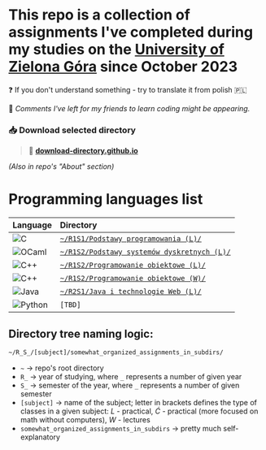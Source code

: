 # This repo is a collection of assignments I've completed during my studies on the [University of Zielona Góra](https://uz.zgora.pl/en/) since October 2023

❓ If you don't understand something - try to translate it from polish 🇵🇱

📝 _Comments I've left for my friends to learn coding might be appearing._

### 📥 Download selected directory

> 🔗 [**download-directory.github.io**](https://download-directory.github.io)

_(Also in repo's "About" section)_

# Programming languages list

| Language                                                                                                 | Directory                                                                                        |
| :------------------------------------------------------------------------------------------------------- | :----------------------------------------------------------------------------------------------- |
| ![C](https://img.shields.io/badge/C-FF318C?style=for-the-badge&logo=clion&logoColor=white)               | [`~/R1S1/Podstawy programowania (L)/`](<./R1S1/Podstawy%20programowania%20(L)/>)                 |
| ![OCaml](https://img.shields.io/badge/OCaml-FC801D?style=for-the-badge&logo=ocaml&logoColor=white)       | [`~/R1S2/Podstawy systemów dyskretnych (L)/`](<./R1S2/Podstawy%20systemów%20dyskretnych%20(L)/>) |
| ![C++](https://img.shields.io/badge/C%2B%2B-21D789?style=for-the-badge&logo=clion&logoColor=white)       | [`~/R1S2/Programowanie obiektowe (L)/`](<./R1S2/Programowanie%20obiektowe%20(L)/>)               |
| ![C++](https://img.shields.io/badge/C%2B%2B-21D789?style=for-the-badge&logo=clion&logoColor=white)       | [`~/R1S2/Programowanie obiektowe (W)/`](<./R1S2/Programowanie%20obiektowe%20(W)/>)               |
| ![Java](https://img.shields.io/badge/Java-087CFA?style=for-the-badge&logo=intellij-idea&logoColor=white) | [`~/R2S1/Java i technologie Web (L)/`](<./R2S1/Java%20i%20technologie%20Web%20(L)/>)             |
| ![Python](https://img.shields.io/badge/Python-FCF84A?style=for-the-badge&logo=pycharm&logoColor=black)   | `[TBD]`                                                                                          |

## Directory tree naming logic:

```bash
~/R_S_/[subject]/somewhat_organized_assignments_in_subdirs/
```

- `~` -> repo's root directory
- `R_` -> year of studying, where `_` represents a number of given year
- `S_` -> semester of the year, where `_` represents a number of given semester
- `[subject]` -> name of the subject; letter in brackets defines the type of classes in a given subject: _L_ - practical, _Ć_ - practical (more focused on math without computers), _W_ - lectures
- `somewhat_organized_assignments_in_subdirs` -> pretty much self-explanatory
